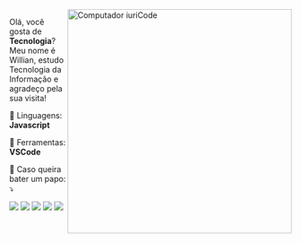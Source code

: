 <img src="https://raw.githubusercontent.com/MicaelliMedeiros/micaellimedeiros/master/image/computer-illustration.png" min-width="400px" max-width="400px" width="400px" align="right" alt="Computador iuriCode">

<p align="left"> 
  Olá, você gosta de <strong>Tecnologia</strong>?<br>
  Meu nome é Willian, estudo Tecnologia da Informação e agradeço pela sua visita!
</p>

<p align="left">
  🦄 Linguagens: <strong>Javascript</strong>
</p>

<p align="left">
  💼 Ferramentas: <strong>VSCode</strong>
</p>

<p align="left">
  💌 Caso queira bater um papo: ⤵️
</p>

<p align="left">
  <a href="willianssouza101@gmail.com" alt="Gmail">
  <img src="https://img.shields.io/badge/-Gmail-FF0000?style=flat-square&labelColor=FF0000&logo=gmail&logoColor=white&link=" /></a>

  <a href="https://www.linkedin.com/in/willian-souza-386643186/" alt="Linkedin">
  <img src="https://img.shields.io/badge/-Linkedin-0e76a8?style=flat-square&logo=Linkedin&logoColor=white&link=" /></a>

  <a href="https://api.whatsapp.com/send?phone=5571993442636&text=Ol%C3%A1%2C%20vamos%20bater%20um%20papo%3F" alt="WhatsApp">
  <img src="https://img.shields.io/badge/-WhatsApp-25d366?style=flat-square&labelColor=25d366&logo=whatsapp&logoColor=white&link="/></a>

  <a href="https://www.facebook.com/willi4nsz/" alt="Facebook">
  <img src="https://img.shields.io/badge/-Facebook-3b5998?style=flat-square&labelColor=3b5998&logo=facebook&logoColor=white&link="/></a>

  <a href="https://www.instagram.com/_wizin/" alt="Instagram">
  <img src="https://img.shields.io/badge/-Instagram-DF0174?style=flat-square&labelColor=DF0174&logo=instagram&logoColor=white&link="/></a>
</p>  
